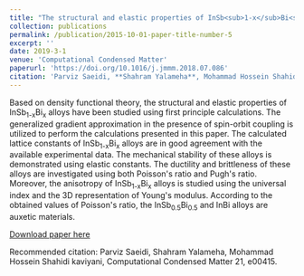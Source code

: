 ```yaml
---
title: "The structural and elastic properties of InSb<sub>1-x</sub>Bi<sub>x</sub> alloys"
collection: publications
permalink: /publication/2015-10-01-paper-title-number-5
excerpt: ''
date: 2019-3-1
venue: 'Computational Condensed Matter'
paperurl: 'https://doi.org/10.1016/j.jmmm.2018.07.086'
citation: 'Parviz Saeidi, **Shahram Yalameha**, Mohammad Hossein Shahidi kaviyani.'
---
```

Based on density functional theory, the structural and elastic properties of InSb<sub>1-x</sub>Bi<sub>x</sub> alloys have been studied using first principle calculations. The generalized gradient approximation in the presence of spin-orbit coupling is utilized to perform the calculations presented in this paper. The calculated lattice constants of InSb<sub>1-x</sub>Bi<sub>x</sub> alloys are in good agreement with the available experimental data. The mechanical stability of these alloys is demonstrated using elastic constants. The ductility and brittleness of these alloys are investigated using both Poisson's ratio and Pugh's ratio. Moreover, the anisotropy of InSb<sub>1-x</sub>Bi<sub>x</sub> alloys is studied using the universal index and the 3D representation of Young's modulus. According to the obtained values of Poisson's ratio, the InSb<sub>0.5</sub>Bi<sub>0.5</sub> and InBi alloys are auxetic materials.

[Download paper here](https://doi.org/10.1016/j.jmmm.2018.07.086)

Recommended citation: Parviz Saeidi, Shahram Yalameha, Mohammad Hossein Shahidi kaviyani, Computational Condensed Matter 21, e00415.

